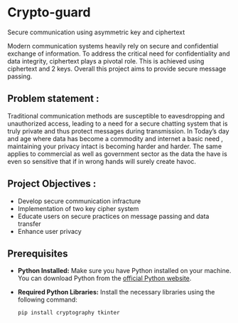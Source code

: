 # Crypto-guard
Secure communication using asymmetric key and ciphertext


Modern communication systems heavily rely on secure and confidential exchange of information. To address the critical need for confidentiality and data integrity, ciphertext plays a pivotal role. 
This is achieved using ciphertext and 2 keys.
Overall this project aims to provide secure message passing. 
 



## Problem statement :

Traditional communication methods are susceptible to eavesdropping and unauthorized access, leading to a need for a secure chatting system that is truly private and thus protect messages during transmission.
In Today’s day and age where data has become a commodity and internet a basic need , maintaining your privacy intact is becoming harder and harder. The same applies to commercial as well as government sector as the data the have is even so sensitive that if in wrong hands will surely create havoc.


## Project Objectives :

* Develop secure communication infracture
* Implementation of two key cipher system
* Educate users on secure practices on message passing and data transfer
* Enhance user privacy


## Prerequisites

- **Python Installed:** Make sure you have Python installed on your machine. You can download Python from the [official Python website](https://www.python.org/).

- **Required Python Libraries:** Install the necessary libraries using the following command:

  ```bash
  pip install cryptography tkinter

